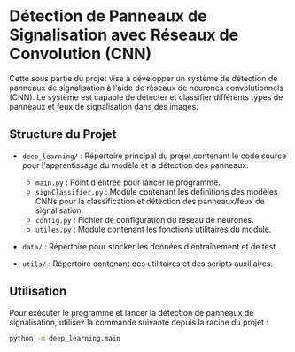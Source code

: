 # Détection de Panneaux de Signalisation avec Réseaux de Convolution (CNN)

Cette sous partie du projet vise à développer un système de détection de panneaux de signalisation à l'aide de réseaux de neurones convolutionnels (CNN). Le système est capable de détecter et classifier différents types de panneaux et feux de signalisation dans des images.

## Structure du Projet

- `deep_learning/` : Répertoire principal du projet contenant le code source pour l'apprentissage du modèle et la détection des panneaux.
    - `main.py` : Point d'entrée pour lancer le programme.
    - `signClassifier.py` : Module contenant les définitions des modèles CNNs pour la classification et détection des panneaux/feux de signalisation.
    - `config.py` : Fichier de configuration du réseau de neurones.
    - `utiles.py` : Module contenant les fonctions utilitaires du module.

- `data/` : Répertoire pour stocker les données d'entraînement et de test.
- `utils/` : Répertoire contenant des utilitaires et des scripts auxiliaires.

## Utilisation

Pour exécuter le programme et lancer la détection de panneaux de signalisation, utilisez la commande suivante depuis la racine du projet :

```bash
python -m deep_learning.main
